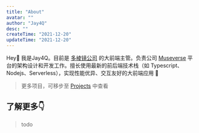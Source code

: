 ```yaml
---
title: "About"
avatar: ""
author: "Jay4Q"
desc: ""
createTime: "2021-12-20"
updateTime: "2021-12-20"
---
```


Hey👋 我是Jay4Q。目前是 [多棱镜公司](https://www.3lengjing.com/) 的大前端主管。负责公司 [Museverse](weixin://dl/business/?t=bXuEe205Tka) 平台的架构设计和开发工作。擅长使用最新的前后端技术栈（如 Typescript、Nodejs、Serverless），实现性能优异、交互友好的大前端应用 🚀

> 更多项目，可移步至 [Projects](https://blog.jay4q.com/projects) 中查看

## 了解更多👇

> todo
